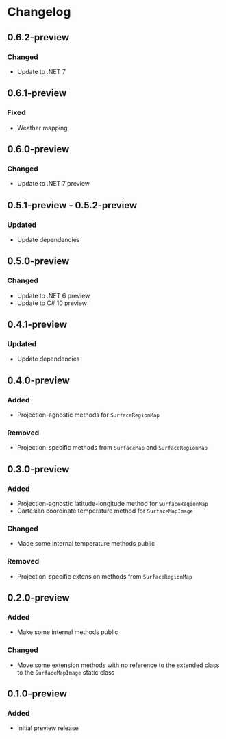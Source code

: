# Changelog

## 0.6.2-preview
### Changed
- Update to .NET 7

## 0.6.1-preview
### Fixed
- Weather mapping

## 0.6.0-preview
### Changed
- Update to .NET 7 preview

## 0.5.1-preview - 0.5.2-preview
### Updated
- Update dependencies

## 0.5.0-preview
### Changed
- Update to .NET 6 preview
- Update to C# 10 preview

## 0.4.1-preview
### Updated
- Update dependencies

## 0.4.0-preview
### Added
- Projection-agnostic methods for `SurfaceRegionMap`
### Removed
- Projection-specific methods from `SurfaceMap` and `SurfaceRegionMap`

## 0.3.0-preview
### Added
- Projection-agnostic latitude-longitude method for `SurfaceRegionMap`
- Cartesian coordinate temperature method for `SurfaceMapImage`
### Changed
- Made some internal temperature methods public
### Removed
- Projection-specific extension methods from `SurfaceRegionMap`

## 0.2.0-preview
### Added
- Make some internal methods public
### Changed
- Move some extension methods with no reference to the extended class to the `SurfaceMapImage`
  static class

## 0.1.0-preview
### Added
- Initial preview release